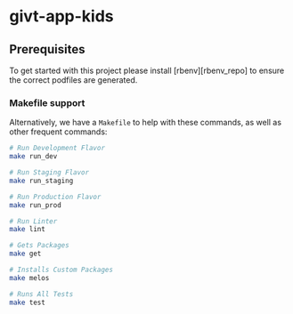 # givt-app-kids

## Prerequisites

To get started with this project please install [rbenv][rbenv_repo] to ensure the correct podfiles are generated.


### Makefile support

Alternatively, we have a `Makefile` to help with these commands, as well as other frequent commands:

```sh
# Run Development Flavor
make run_dev

# Run Staging Flavor
make run_staging

# Run Production Flavor
make run_prod

# Run Linter
make lint

# Gets Packages
make get

# Installs Custom Packages
make melos

# Runs All Tests
make test
```